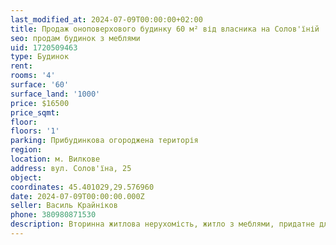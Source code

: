```yaml
---
last_modified_at: 2024-07-09T00:00:00+02:00
title: Продаж оноповерхового будинку 60 м² від власника на Солов'їній
seo: продам будинок з меблями
uid: 1720509463
type: Будинок
rent:
rooms: '4'
surface: '60'
surface_land: '1000'
price: $16500
price_sqmt:
floor:
floors: '1'
parking: Прибудинкова огороджена територія
region:
location: м. Вилкове
address: вул. Солов'їна, 25
object:
coordinates: 45.401029,29.576960
date: 2024-07-09T00:00:00.000Z
seller: Василь Крайніков
phone: 380980871530
description: Вторинна житлова нерухомість, житло з меблями, придатне для проживання
---
```


